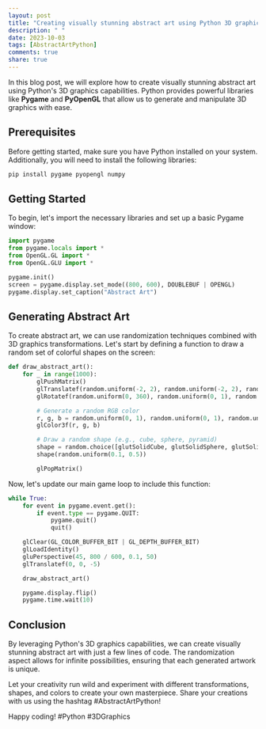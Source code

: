 ```yaml
---
layout: post
title: "Creating visually stunning abstract art using Python 3D graphics"
description: " "
date: 2023-10-03
tags: [AbstractArtPython]
comments: true
share: true
---
```


In this blog post, we will explore how to create visually stunning abstract art using Python's 3D graphics capabilities. Python provides powerful libraries like **Pygame** and **PyOpenGL** that allow us to generate and manipulate 3D graphics with ease.

## Prerequisites

Before getting started, make sure you have Python installed on your system. Additionally, you will need to install the following libraries:

```python
pip install pygame pyopengl numpy
```

## Getting Started

To begin, let's import the necessary libraries and set up a basic Pygame window:

```python
import pygame
from pygame.locals import *
from OpenGL.GL import *
from OpenGL.GLU import *

pygame.init()
screen = pygame.display.set_mode((800, 600), DOUBLEBUF | OPENGL)
pygame.display.set_caption("Abstract Art")
```

## Generating Abstract Art

To create abstract art, we can use randomization techniques combined with 3D graphics transformations. Let's start by defining a function to draw a random set of colorful shapes on the screen:

```python
def draw_abstract_art():
    for _ in range(1000):
        glPushMatrix()
        glTranslatef(random.uniform(-2, 2), random.uniform(-2, 2), random.uniform(-10, -1))
        glRotatef(random.uniform(0, 360), random.uniform(0, 1), random.uniform(0, 1), random.uniform(0, 1))

        # Generate a random RGB color
        r, g, b = random.uniform(0, 1), random.uniform(0, 1), random.uniform(0, 1)
        glColor3f(r, g, b)

        # Draw a random shape (e.g., cube, sphere, pyramid)
        shape = random.choice([glutSolidCube, glutSolidSphere, glutSolidCone])
        shape(random.uniform(0.1, 0.5))

        glPopMatrix()
```

Now, let's update our main game loop to include this function:

```python
while True:
    for event in pygame.event.get():
        if event.type == pygame.QUIT:
            pygame.quit()
            quit()

    glClear(GL_COLOR_BUFFER_BIT | GL_DEPTH_BUFFER_BIT)
    glLoadIdentity()
    gluPerspective(45, 800 / 600, 0.1, 50)
    glTranslatef(0, 0, -5)

    draw_abstract_art()

    pygame.display.flip()
    pygame.time.wait(10)
```

## Conclusion

By leveraging Python's 3D graphics capabilities, we can create visually stunning abstract art with just a few lines of code. The randomization aspect allows for infinite possibilities, ensuring that each generated artwork is unique.

Let your creativity run wild and experiment with different transformations, shapes, and colors to create your own masterpiece. Share your creations with us using the hashtag #AbstractArtPython!

Happy coding! #Python #3DGraphics